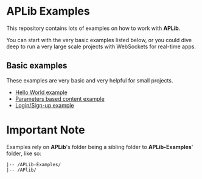 # APLib Examples
This repository contains lots of examples on how to work with **APLib**.

You can start with the very basic examples listed below, or you could dive deep to run a very large scale projects with WebSockets for real-time apps.

## Basic examples
These examples are very basic and very helpful for small projects.

 - [Hello World example](https://github.com/almapro/APLib-Examples/tree/master/basic-examples/hello-world/)
 - [Parameters based content example](https://github.com/almapro/APLib-Examples/tree/master/basic-examples/parameters-based-content/)
 - [Login/Sign-up example](https://github.com/almapro/APLib-Examples/tree/master/basic-examples/login-sign-up/)

# Important Note
Examples rely on **APLib**'s folder being a sibling folder to **APLib-Examples**' folder, like so:
```
|-- /APLib-Examples/
|-- /APlib/
```
